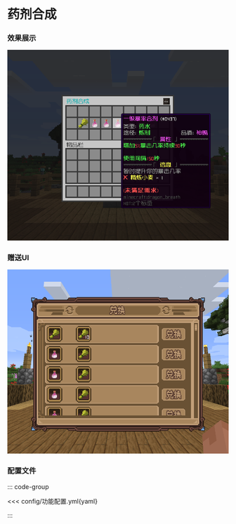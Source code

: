 # 药剂合成

### 效果展示

![img](img/img.png)

### 赠送UI

![img_1](img/img_1.png)

### 配置文件

::: code-group

<<< config/功能配置.yml{yaml}

:::

